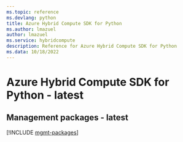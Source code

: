 ```yaml
---
ms.topic: reference
ms.devlang: python
title: Azure Hybrid Compute SDK for Python
ms.author: lmazuel
author: lmazuel
ms.service: hybridcompute
description: Reference for Azure Hybrid Compute SDK for Python
ms.data: 10/18/2022
---
```

# Azure Hybrid Compute SDK for Python - latest

## Management packages - latest
[!INCLUDE [mgmt-packages](hybrid-compute-mgmt-index.md)]